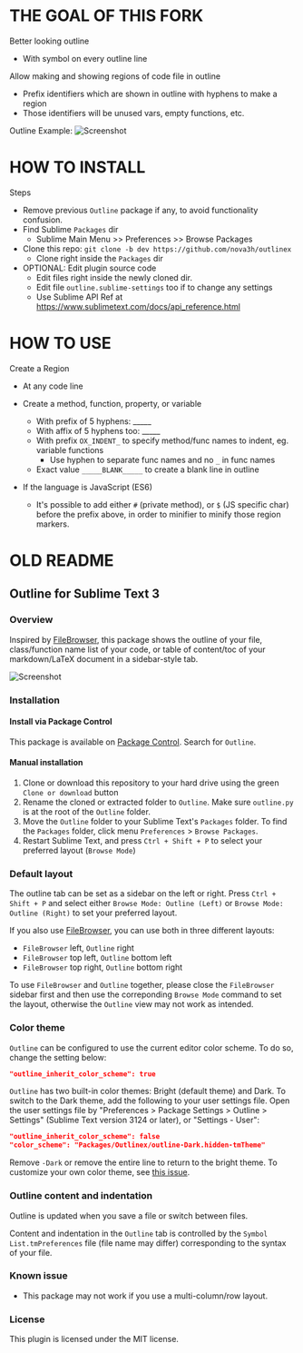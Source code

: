 THE GOAL OF THIS FORK
=====================

Better looking outline
* With symbol on every outline line

Allow making and showing regions of code file in outline
* Prefix identifiers which are shown in outline with hyphens to make a region
* Those identifiers will be unused vars, empty functions, etc.

Outline Example:
![Screenshot](https://i.imgur.com/ZbxYWwU.png)


HOW TO INSTALL
==============

Steps
* Remove previous `Outline` package if any, to avoid functionality confusion.
* Find Sublime `Packages` dir
	* Sublime Main Menu >> Preferences >> Browse Packages
* Clone this repo: `git clone -b dev https://github.com/nova3h/outlinex`
	* Clone right inside the `Packages` dir
* OPTIONAL: Edit plugin source code
	* Edit files right inside the newly cloned dir.
	* Edit file `outline.sublime-settings` too if to change any settings
	* Use Sublime API Ref at https://www.sublimetext.com/docs/api_reference.html


HOW TO USE
==========

Create a Region
* At any code line
* Create a method, function, property, or variable
	* With prefix of 5 hyphens: _____
	* With affix of 5 hyphens too: _____
	* With prefix `OX_INDENT_` to specify method/func names to indent, eg. variable functions
	    * Use hyphen to separate func names and no `_` in func names
	* Exact value `_____BLANK_____` to create a blank line in outline

* If the language is JavaScript (ES6)
	* It's possible to add either `#` (private method), or `$` (JS specific char)
	  before the prefix above, in order to minifier to minify those region markers.


OLD README
==========

## Outline for Sublime Text 3

### Overview

Inspired by [FileBrowser](https://github.com/aziz/SublimeFileBrowser), this package shows the outline of your file, class/function name list of your code, or table of content/toc of your markdown/LaTeX document in a sidebar-style tab.

![Screenshot](screenshot.png?raw=true "Screenshot")

### Installation

#### Install via Package Control

This package is available on [Package Control](https://packagecontrol.io/). Search for `Outline`.

#### Manual installation

1. Clone or download this repository to your hard drive using the green `Clone or download` button
2. Rename the cloned or extracted folder to `Outline`. Make sure `outline.py` is at the root of the `Outline` folder.
3. Move the `Outline` folder to your Sublime Text's `Packages` folder. To find the `Packages` folder, click menu `Preferences` > `Browse Packages`.
4. Restart Sublime Text, and press `Ctrl + Shift + P` to select your preferred layout (`Browse Mode`)

### Default layout

The outline tab can be set as a sidebar on the left or right. Press `Ctrl + Shift + P` and select either `Browse Mode: Outline (Left)` or `Browse Mode: Outline (Right)` to set your preferred layout.

If you also use [FileBrowser](https://github.com/aziz/SublimeFileBrowser), you can use both in three different layouts:

* `FileBrowser` left, `Outline` right
* `FileBrowser` top left, `Outline` bottom left
* `FileBrowser` top right, `Outline` bottom right

To use `FileBrowser` and `Outline` together, please close the `FileBrowser` sidebar first and then use the correponding `Browse Mode` command to set the layout, otherwise the `Outline` view may not work as intended.

### Color theme

`Outline` can be configured to use the current editor color scheme. To do so, change the setting below:

```json
"outline_inherit_color_scheme": true
```

`Outline` has two built-in color themes: Bright (default theme) and Dark. To switch to the Dark theme, add the following to your user settings file. Open the user settings file by "Preferences > Package Settings > Outline > Settings" (Sublime Text version 3124 or later), or "Settings - User":

```json
"outline_inherit_color_scheme": false
"color_scheme": "Packages/Outlinex/outline-Dark.hidden-tmTheme"
```

Remove `-Dark` or remove the entire line to return to the bright theme. To customize your own color theme, see [this issue](https://github.com/warmdev/SublimeOutline/issues/1).

### Outline content and indentation

Outline is updated when you save a file or switch between files.

Content and indentation in the `Outline` tab is controlled by the `Symbol List.tmPreferences` file (file name may differ) corresponding to the syntax of your file.

### Known issue

* This package may not work if you use a multi-column/row layout.

### License

This plugin is licensed under the MIT license.
